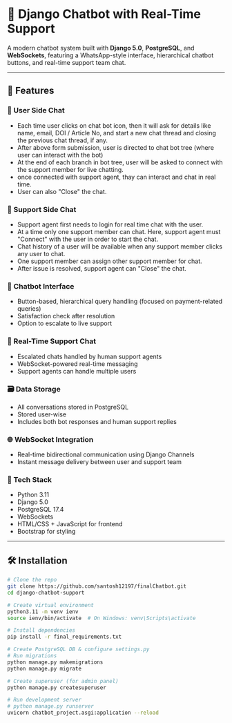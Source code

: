 # 💬 Django Chatbot with Real-Time Support

A modern chatbot system built with **Django 5.0**, **PostgreSQL**, and **WebSockets**, featuring a WhatsApp-style interface, hierarchical chatbot buttons, and real-time support team chat.

---

## 🚀 Features

### 🔐 User Side Chat
- Each time user clicks on chat bot icon, then it will ask for details like name, email, DOI / Article No, and start a new chat thread and closing the previous chat thread, if any.
- After above form submission, user is directed to chat bot tree (where user can interact with the bot)
- At the end of each branch in bot tree, user will be asked to connect with the support member for live chatting.
- once connected with support agent, thay can interact and chat in real time.
- User can also "Close" the chat.
  
### 🔐 Support Side Chat
- Support agent first needs to login for real time chat with the user. 
- At a time only one support member can chat. Here, support agent must "Connect" with the user in order to start the chat.
- Chat history of a user will be available when any support member clicks any user to chat. 
- One support member can assign other support member for chat.
- After issue is resolved, support agent can "Close" the chat.

### 🤖 Chatbot Interface
- Button-based, hierarchical query handling (focused on payment-related queries)
- Satisfaction check after resolution
- Option to escalate to live support

### 👥 Real-Time Support Chat
- Escalated chats handled by human support agents
- WebSocket-powered real-time messaging
- Support agents can handle multiple users

### 🗃️ Data Storage
- All conversations stored in PostgreSQL
- Stored user-wise
- Includes both bot responses and human support replies

### 🌐 WebSocket Integration
- Real-time bidirectional communication using Django Channels
- Instant message delivery between user and support team

### 🧱 Tech Stack
- Python 3.11
- Django 5.0
- PostgreSQL 17.4
- WebSockets
- HTML/CSS + JavaScript for frontend
- Bootstrap for styling

---

## 🛠️ Installation

```bash
# Clone the repo
git clone https://github.com/santosh12197/finalChatbot.git
cd django-chatbot-support

# Create virtual environment
python3.11 -m venv ienv
source ienv/bin/activate  # On Windows: venv\Scripts\activate

# Install dependencies
pip install -r final_requirements.txt

# Create PostgreSQL DB & configure settings.py
# Run migrations
python manage.py makemigrations
python manage.py migrate

# Create superuser (for admin panel)
python manage.py createsuperuser

# Run development server
# python manage.py runserver
uvicorn chatbot_project.asgi:application --reload

